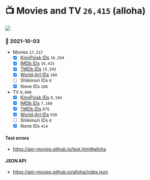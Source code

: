 # :tv: Movies and TV `26,415` (alloha)

<a href="https://API-Movies.github.io"><img src="https://API-Movies.github.io/banner.png?cache"></a>

### :date: 2021-10-03
- Movies `17,317`
  - [x] <a href="https://API-Movies.github.io/alloha/movie_kinopoisk_ids.json">KinoPoisk IDs</a> `16,264`
  - [x] <a href="https://API-Movies.github.io/alloha/movie_imdb_ids.json">IMDb IDs</a> `16,415`
  - [x] <a href="https://API-Movies.github.io/alloha/movie_tmdb_ids.json">TMDb IDs</a> `15,593`
  - [x] <a href="https://API-Movies.github.io/alloha/movie_world_art_ids.json">World-Art IDs</a> `168`
  - [ ] Shikimori IDs `0`
  - [x] None IDs `208`
- TV `9,098`
  - [x] <a href="https://API-Movies.github.io/alloha/tv_kinopoisk_ids.json">KinoPoisk IDs</a> `8,194`
  - [x] <a href="https://API-Movies.github.io/alloha/tv_imdb_ids.json">IMDb IDs</a> `7,180`
  - [x] <a href="https://API-Movies.github.io/alloha/tv_tmdb_ids.json">TMDb IDs</a> `875`
  - [x] <a href="https://API-Movies.github.io/alloha/tv_world_art_ids.json">World-Art IDs</a> `938`
  - [ ] Shikimori IDs `0`
  - [x] None IDs `414`
#### Test errors
- <a href='https://api-movies.github.io/test.html#alloha'>https://api-movies.github.io/test.html#alloha</a>
#### JSON API
- <a href='https://api-movies.github.io/alloha/index.json'>https://api-movies.github.io/alloha/index.json</a>
